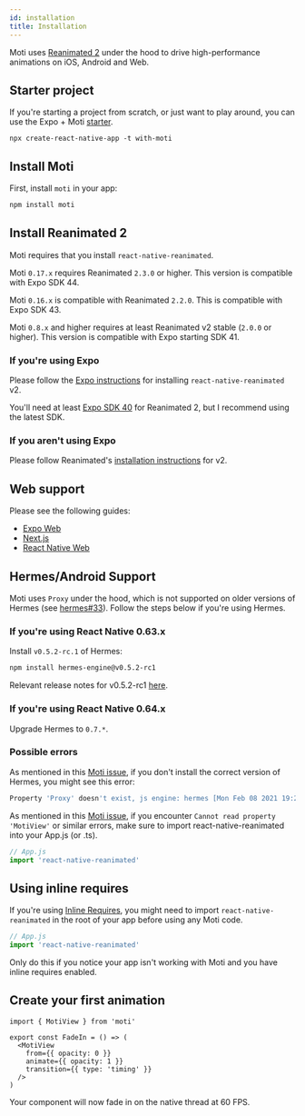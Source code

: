 ```yaml
---
id: installation
title: Installation
---
```


Moti uses [Reanimated 2](https://docs.swmansion.com/react-native-reanimated/) under the hood to drive high-performance animations on iOS, Android and Web.

## Starter project

If you're starting a project from scratch, or just want to play around, you can use the Expo + Moti [starter](https://github.com/expo/examples/tree/master/with-moti).

`npx create-react-native-app -t with-moti`

## Install Moti

First, install `moti` in your app:

```bash npm2yarn
npm install moti
```

## Install Reanimated 2

Moti requires that you install `react-native-reanimated`.

Moti `0.17.x` requires Reanimated `2.3.0` or higher. This version is compatible with Expo SDK 44.

Moti `0.16.x` is compatible with Reanimated `2.2.0`. This is compatible with Expo SDK 43.

Moti `0.8.x` and higher requires at least Reanimated v2 stable (`2.0.0` or higher). This version is compatible with Expo starting SDK 41.

### If you're using Expo

Please follow the [Expo instructions](https://docs.expo.io/versions/latest/sdk/reanimated/#experimental-support-for-v2) for installing `react-native-reanimated` v2.

You'll need at least [Expo SDK 40](https://docs.expo.io/workflow/upgrading-expo-sdk-walkthrough/) for Reanimated 2, but I recommend using the latest SDK.

### If you aren't using Expo

Please follow Reanimated's [installation instructions](https://docs.swmansion.com/react-native-reanimated/docs/fundamentals/installation) for v2.

## Web support

Please see the following guides:

- [Expo Web](/web)
- [Next.js](/next)
- [React Native Web](/web)

## Hermes/Android Support

Moti uses `Proxy` under the hood, which is not supported on older versions of Hermes (see [hermes#33](https://github.com/facebook/hermes/issues/33)). Follow the steps below if you're using Hermes.

### If you're using React Native 0.63.x

Install `v0.5.2-rc.1` of Hermes:

```bash npm2yarn
npm install hermes-engine@v0.5.2-rc1
```

Relevant release notes for v0.5.2-rc1 [here](https://github.com/facebook/hermes/releases/tag/v0.5.2-rc1).

### If you're using React Native 0.64.x

Upgrade Hermes to `0.7.*`.

### Possible errors
As mentioned in this [Moti issue](https://github.com/nandorojo/moti/issues/13), if you don't install the correct version of Hermes, you might see this error:

```sh
Property 'Proxy' doesn't exist, js engine: hermes [Mon Feb 08 2021 19:21:54.427] ERROR Invariant Violation: Module AppRegistry is not a registered callable module (calling runApplication), js engine: hermes
```

As mentioned in this [Moti issue](https://github.com/nandorojo/moti/issues/114), if you encounter `Cannot read property 'MotiView'` or similar errors, make sure to import react-native-reanimated into your App.js (or .ts).
```js
// App.js
import 'react-native-reanimated'
```

## Using inline requires

If you're using [Inline Requires](https://instagram-engineering.com/making-instagram-com-faster-code-size-and-execution-optimizations-part-4-57668be796a8), you might need to import `react-native-reanimated` in the root of your app before using any Moti code.

```ts
// App.js
import 'react-native-reanimated'
```

Only do this if you notice your app isn't working with Moti and you have inline requires enabled.

## Create your first animation

```tsx
import { MotiView } from 'moti'

export const FadeIn = () => (
  <MotiView
    from={{ opacity: 0 }}
    animate={{ opacity: 1 }}
    transition={{ type: 'timing' }}
  />
)
```

Your component will now fade in on the native thread at 60 FPS.
